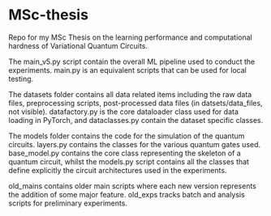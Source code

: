 # MSc-thesis
Repo for my MSc Thesis on the learning performance and computational hardness of Variational Quantum Circuits.

The main_v5.py script contain the overall ML pipeline used to conduct the experiments. main.py is an equivalent scripts that can be used for local testing. 

The datasets folder contains all data related items including the raw data files, preprocessing scripts, post-processed data files (in datsets/data_files, not visible). datafactory.py is the core dataloader class used for data loading in PyTorch, and dataclasses.py contain the dataset specific classes.

The models folder contains the code for the simulation of the quantum circuits. layers.py contains the classes for the various quantum gates used. base_model.py contains the core class representing the skeleton of a quantum circuit, whilst the models.py script contains all the classes that define explicitly the circuit architectures used in the experiments. 

old_mains contains older main scripts where each new version represents the addition of some major feature.  old_exps tracks batch and analysis scripts for preliminary experiments.
